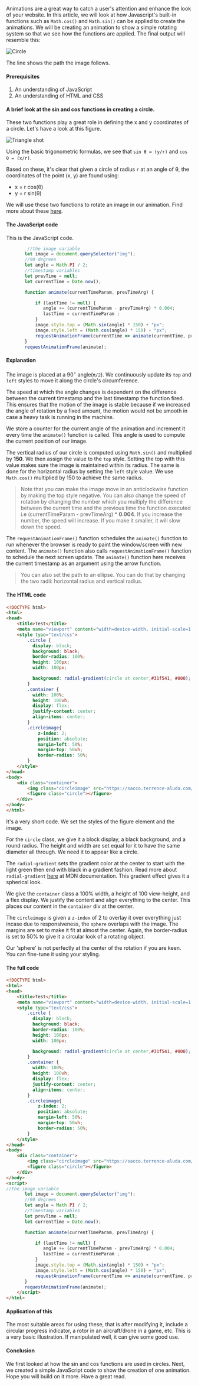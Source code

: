 Animations are a great way to catch a user's attention and enhance the look of your website. In this article, we will look at how Javascript's built-in functions such as `Math.cos()` and `Math.sin()` can be applied to create the animations. We will be creating an animation to show a simple rotating system so that we see how the functions are applied. The final output will resemble this:

![Circle](circle.png)

The line shows the path the image follows.

#### Prerequisites
1. An understanding of JavaScript
2. An understanding of HTML and CSS

#### A brief look at the sin and cos functions in creating a circle.

These two functions play a great role in defining the x and y coordinates of a circle. Let's have a look at this figure.

![Triangle shot](triangle.png)

Using the basic trigonometric formulas, we see that `sin θ = (y/r)` and `cos θ = (x/r)`.

Based on these, it's clear that given a circle of radius `r` at an angle of θ, the coordinates of the point (x, y)
are found using:

* x = r cos(θ)
* y = r sin(θ)

We will use these two functions to rotate an image in our animation. Find more about these [here](http://www.opentextbookstore.com/trig/trig-5-3.pdf).

#### The JavaScript code

This is the JavaScript code.

```javascript
        //the image variable
       let image = document.querySelector("img");
       //90 degrees
       let angle = Math.PI / 2;
       //timestamp variables
       let prevTime = null;
       let currentTime = Date.now();

       function animate(currentTimeParam, prevTimeArg) {

           if (lastTime != null) {
              angle += (currentTimeParam - prevTimeArg) * 0.004;
              lastTime = currentTimeParam ;
           }
           image.style.top = (Math.sin(angle) * 150) + "px";
           image.style.left = (Math.cos(angle) * 150) + "px";
           requestAnimationFrame(currentTime => animate(currentTime, prevTime));
       }
       requestAnimationFrame(animate);
```
#### Explanation

The image is placed at a 90<sup>∘</sup> angle(`π/2`). We
continuously update its `top` and `left` styles to move it along the circle's circumference. 

The speed at which the angle changes is dependent on the difference between the current timestamp and the last timestamp the function fired. This ensures that the motion of the image is stable because if we increased the angle of rotation by a fixed amount, the motion would not be smooth in case a heavy task is running in the machine.

We store a counter for the current angle of the
animation and increment it every time the `animate()` function is called. This angle is used to compute the current position of our image.

The vertical radius of our circle is computed using `Math.sin()` and multiplied by **150**. We then assign the value to the `top` style. Setting the top with this value makes sure the image is maintained within its radius.   The same is done for the horizontal radius by setting the `left` style value. We use `Math.cos()` multiplied by 150 to achieve the same radius.

> Note that you can make the image move in an anticlockwise function by making the top style negative. You can also change the speed of rotation by changing the number which you multiply the difference between the current time and the previous time the function executed i.e (currentTimeParam - prevTimeArg) * **0.004**. If you increase the number, the speed will increase. If you make it smaller, it will slow down the speed.

The `requestAnimationFrame()` function schedules the `animate()` function to run whenever the browser is ready to paint the window/screen with new content. 
The `animate()` function also calls `requestAnimationFrame()` function to schedule the next screen update. The `animate()` function here receives the current timestamp as an argument using the arrow function.  

> You can also set the path to an ellipse. You can do that by changing the two radii: horizontal radius and vertical radius.

#### The HTML code
```html
<!DOCTYPE html>
<html>
<head>
    <title>Test</title>
    <meta name="viewport" content="width=device-width, initial-scale=1.0">
    <style type="text/css">
        .circle {
          display: block;
          background: black;
          border-radius: 100%;
          height: 100px;
          width: 100px;

          background: radial-gradient(circle at center,#31f541, #000);
        }
        .container {
          width: 100%;
          height: 100vh;
          display: flex;
          justify-content: center;
          align-items: center;
        }
        .circleimage{
            z-index: 2; 
            position: absolute; 
            margin-left: 50%; 
            margin-top: 50vh; 
            border-radius: 50%;
        }
    </style>
</head>
<body>
    <div class="container">
        <img class="circleimage" src="https://sacco.terrence-aluda.com/sacco/images/blue.png"> 
        <figure class="circle"></figure>
    </div>
</body>
</html>
```

It's a very short code. We set the styles of the figure element and the image. 

For the `circle` class, we give it a block display, a black background, and a round radius. The height and width are set equal for it to have the same diameter all through. We need it to appear like a circle. 

The `radial-gradient` sets the gradient color at the center to start with the light green then end with black in a gradient fashion. Read more about `radial-gradient` [here](https://developer.mozilla.org/en-US/docs/Web/CSS/gradient/radial-gradient()) at MDN documentation. This gradient effect gives it a spherical look.

We give the `container` class a 100% width, a height of 100 view-height, and a flex display. We justify the content and align everything to the center. This places our content in the `container` div at the center.

The `circleimage` is given a `z-index` of 2 to overlay it over everything just incase due to responsiveness, the `sphere` overlaps with the image. The margins are set to make it fit at almost the center. Again, the border-radius is set to 50% to give it a circular look of a rotating object.

Our 'sphere' is not perfectly at the center of the rotation if you are keen. You can fine-tune it using your styling.

#### The full code

```html
<!DOCTYPE html>
<html>
<head>
    <title>Test</title>
    <meta name="viewport" content="width=device-width, initial-scale=1.0">
    <style type="text/css">
        .circle {
          display: block;
          background: black;
          border-radius: 100%;
          height: 100px;
          width: 100px;

          background: radial-gradient(circle at center,#31f541, #000);
        }
        .container {
          width: 100%;
          height: 100vh;
          display: flex;
          justify-content: center;
          align-items: center;
        }
        .circleimage{
            z-index: 2; 
            position: absolute; 
            margin-left: 50%; 
            margin-top: 50vh; 
            border-radius: 50%;
        }
    </style>
</head>
<body>
    <div class="container">
        <img class="circleimage" src="https://sacco.terrence-aluda.com/sacco/images/blue.png"> 
        <figure class="circle"></figure>
    </div>
</body>
<script>
//the image variable
       let image = document.querySelector("img");
       //90 degrees
       let angle = Math.PI / 2;
       //timestamp variables
       let prevTime = null;
       let currentTime = Date.now();

       function animate(currentTimeParam, prevTimeArg) {

           if (lastTime != null) {
              angle += (currentTimeParam - prevTimeArg) * 0.004;
              lastTime = currentTimeParam ;
           }
           image.style.top = (Math.sin(angle) * 150) + "px";
           image.style.left = (Math.cos(angle) * 150) + "px";
           requestAnimationFrame(currentTime => animate(currentTime, prevTime));
       }
       requestAnimationFrame(animate);
    </script>
</html>
```
#### Application of this
The most suitable areas for using these, that is after modifying it, include a circular progress indicator, a rotor in an aircraft/drone in a game, etc. This is a very basic illustration. If manipulated well, it can give some good use.

#### Conclusion
We first looked at how the sin and cos functions are used in circles. Next, we created a simple JavaScript code to show the creation of one animation. Hope you will build on it more. Have a great read.